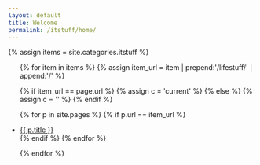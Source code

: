 ```yaml
---
layout: default
title: Welcome
permalink: /itstuff/home/
---
```

{% assign items = site.categories.itstuff %}

<ul>
{% for item in items %}
  {% assign item_url = item | prepend:'/lifestuff/' | append:'/' %}

  {% if item_url == page.url %}
    {% assign c = 'current' %}
  {% else %}
    {% assign c = '' %}
  {% endif %}

  {% for p in site.pages %}
    {% if p.url == item_url %}
      <li class="{{ c }}"><a href="{{ site.url }}{{ p.url }}">{{ p.title }}</a></li>
    {% endif %}
  {% endfor %}

{% endfor %}  
</ul>
